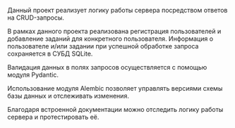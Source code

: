 Данный проект реализует логику работы сервера посредством ответов на CRUD-запросы.

В рамках данного проекта реализована регистрация пользователей и добавление заданий для конкретного пользователя.
Информация о пользователе и/или задании при успешной обработке запроса сохраняется в СУБД SQLite.

Валидация данных в полях запросов осуществляется с помощью модуля Pydantic.

Использование модуля Alembic позволяет управлять версиями схемы базы данных и отслеживать изменения.

Благодаря встроенной документации можно отследить логику работы сервера и протестировать её.

